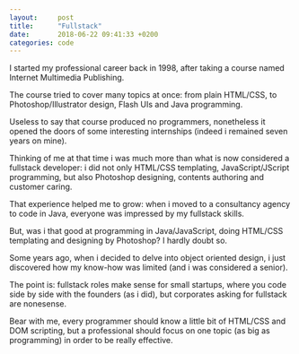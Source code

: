 ```yaml
---
layout:     post
title:      "Fullstack"
date:       2018-06-22 09:41:33 +0200
categories: code
---
```


I started my professional career back in 1998, after taking a course named Internet Multimedia Publishing.

The course tried to cover many topics at once: from plain HTML/CSS, to Photoshop/Illustrator design, Flash UIs and Java programming.

Useless to say that course produced no programmers, nonetheless it opened the doors of some interesting internships (indeed i remained seven years on mine).

Thinking of me at that time i was much more than what is now considered a fullstack developer: i did not only HTML/CSS templating, JavaScript/JScript programming, but also Photoshop designing, contents authoring and customer caring.

That experience helped me to grow: when i moved to a consultancy agency to code in Java, everyone was impressed by my fullstack skills.

But, was i that good at programming in Java/JavaScript, doing HTML/CSS templating and designing by Photoshop? I hardly doubt so.

Some years ago, when i decided to delve into object oriented design, i just discovered how my know-how was limited (and i was considered a senior).

The point is: fullstack roles make sense for small startups, where you code side by side with the founders (as i did), but corporates asking for fullstack are nonesense.

Bear with me, every programmer should know a little bit of HTML/CSS and DOM scripting, but a professional should focus on one topic (as big as programming) in order to be really effective.
